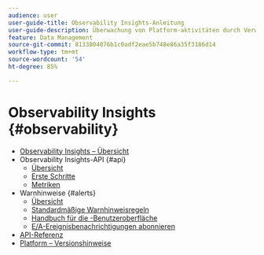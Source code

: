 ```yaml
---
audience: user
user-guide-title: Observability Insights-Anleitung
user-guide-description: Überwachung von Platform-aktivitäten durch Verwendung statistischer Metriken und Ereignisbenachrichtigungen.
feature: Data Management
source-git-commit: 8133804076b1c0adf2eae5b748e86a35f3186d14
workflow-type: tm+mt
source-wordcount: '54'
ht-degree: 85%

---
```



# Observability Insights {#observability}

* [Observability Insights – Übersicht](./home.md)
* Observability Insights-API {#api}
   * [Übersicht](./api/overview.md)
   * [Erste Schritte](./api/getting-started.md)
   * [Metriken](./api/metrics.md)
* Warnhinweise {#alerts}
   * [Übersicht](./alerts/overview.md)
   * [Standardmäßige Warnhinweisregeln](./alerts/rules.md)
   * [Handbuch für die -Benutzeroberfläche](./alerts/ui.md)
   * [E/A-Ereignisbenachrichtigungen abonnieren](./alerts/subscribe.md)
* [API-Referenz](https://www.adobe.io/experience-platform-apis/references/observability-insights/)
* [Platform – Versionshinweise](https://docs.adobe.com/content/help/de-DE/experience-platform/release-notes/latest.html)